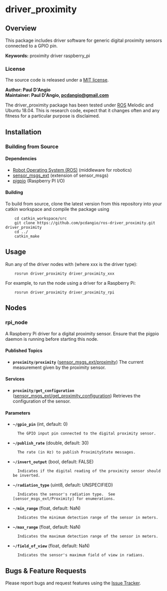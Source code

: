# driver_proximity

## Overview

This package includes driver software for generic digital proximity sensors connected to a GPIO pin.

**Keywords:** proximity driver raspberry_pi

### License

The source code is released under a [MIT license](LICENSE).

**Author: Paul D'Angio<br />
Maintainer: Paul D'Angio, pcdangio@gmail.com**

The driver_proximity package has been tested under [ROS] Melodic and Ubuntu 18.04. This is research code, expect that it changes often and any fitness for a particular purpose is disclaimed.

## Installation

### Building from Source

#### Dependencies

- [Robot Operating System (ROS)](http://wiki.ros.org) (middleware for robotics)
- [sensor_msgs_ext](https://github.com/pcdangio/ros-sensor_msgs_ext) (extension of sensor_msgs)
- [pigpio](http://abyz.me.uk/rpi/pigpio/) (Raspberry PI I/O)

#### Building

To build from source, clone the latest version from this repository into your catkin workspace and compile the package using

        cd catkin_workspace/src
        git clone https://github.com/pcdangio/ros-driver_proximity.git driver_proximity
        cd ../
        catkin_make

## Usage

Run any of the driver nodes with (where xxx is the driver type):

        rosrun driver_proximity driver_proximity_xxx

For example, to run the node using a driver for a Raspberry Pi:

        rosrun driver_proximity driver_proximity_rpi

## Nodes

### rpi_node

A Raspberry Pi driver for a digital proximity sensor.  Ensure that the pigpio daemon is running before starting this node.

#### Published Topics
* **`proximity/proximity`** ([sensor_msgs_ext/proximity](https://github.com/pcdangio/ros-sensor_msgs_ext/blob/master/msg/proximity.msg))
        The current measurement given by the proximity sensor.

#### Services
* **`proximity/get_configuration`** ([sensor_msgs_ext/get_proximity_configuration](https://github.com/pcdangio/ros-sensor_msgs_ext/blob/master/msg/get_proximity_configuration.msg))
        Retrieves the configuration of the sensor.


#### Parameters

* **`~/gpio_pin`** (int, default: 0)

        The GPIO input pin connected to the digital proximity sensor.

* **`~/publish_rate`** (double, default: 30)

        The rate (in Hz) to publish ProximityState messages.

* **`~/invert_output`** (bool, default: FALSE)

        Indicates if the digital reading of the proximity sensor should be inverted.

* **`~/radiation_type`** (uint8, default: UNSPECIFIED)

        Indicates the sensor's radiation type.  See [sensor_msgs_ext/Proximity] for enumerations.

* **`~/min_range`** (float, default: NaN)

        Indicates the minimum detection range of the sensor in meters.

* **`~/max_range`** (float, default: NaN)

        Indicates the maximum detection range of the sensor in meters.

* **`~/field_of_view`** (float, default: NaN)

        Indicates the sensor's maximum field of view in radians.


## Bugs & Feature Requests

Please report bugs and request features using the [Issue Tracker](https://github.com/pcdangio/ros-driver_proximity/issues).


[ROS]: http://www.ros.org
[sensor_msgs_ext/Proximity]: https://github.com/pcdangio/ros-sensor_msgs_ext/blob/master/msg/Proximity.msg
